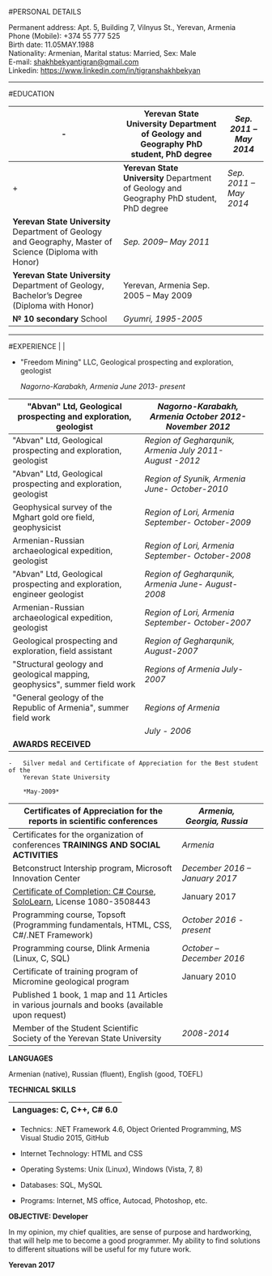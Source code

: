 #PERSONAL DETAILS

Permanent address: Apt. 5, Building 7, Vilnyus St., Yerevan, Armenia  
Phone (Mobile): +374 55 777 525  
Birth date: 11.05MAY.1988                                                                                                       
Nationality: Armenian,                                                                      Marital status: Married, 
Sex: Male  
E-mail: <shakhbekyantigran@gmail.com>                    
Linkedin: <https://www.linkedin.com/in/tigranshakhbekyan>

----

#EDUCATION

-| **Yerevan State University** Department of Geology and Geography PhD student, PhD degree                  | *Sep. 2011 – May 2014*                |
 -|-----------------------------------------------------------------------------------------------------------|---------------------------------------|
 +|**Yerevan State University** Department of Geology and Geography PhD student, PhD degree                  | *Sep. 2011 – May 2014*                |
  | **Yerevan State University**  Department of Geology and Geography, Master of Science (Diploma with Honor) | *Sep. 2009– May 2011*                 |
  | **Yerevan State University** Department of Geology, Bachelor’s Degree (Diploma with Honor)                    | Yerevan, Armenia Sep. 2005 – May 2009 |
  | **№ 10 secondary** School                                                                                 | *Gyumri,*  *1995-2005*                |
  ----
#EXPERIENCE                                                                                           |                                       |

-   "Freedom Mining" LLC, Geological prospecting and exploration, geologist

    *Nagorno-Karabakh, Armenia June 2013- present*

| "Abvan" Ltd, Geological prospecting and exploration, geologist             | *Nagorno-Karabakh, Armenia October 2012- November 2012*  |   |
|----------------------------------------------------------------------------|----------------------------------------------------------|---|
| "Abvan" Ltd, Geological prospecting and exploration, geologist             | *Region of Gegharqunik, Armenia July 2011- August -2012* |   |
| "Abvan" Ltd, Geological prospecting and exploration, geologist             | *Region of Syunik, Armenia June- October-2010*           |   |
| Geophysical survey of the Mghart gold ore field, geophysicist              | *Region of Lori, Armenia September- October-2009*        |   |
| Armenian-Russian archaeological expedition, geologist                      | *Region of Lori, Armenia September- October-2008*        |   |
| "Abvan" Ltd, Geological prospecting and exploration, engineer geologist    | *Region of Gegharqunik, Armenia June- August-2008*       |   |
| Armenian-Russian archaeological expedition, geologist                      | *Region of Lori, Armenia September- October-2007*        |   |
| Geological prospecting and exploration, field assistant                    | *Region of Gegharqunik,*  *August-2007*                  |   |
| "Structural geology and geological mapping, geophysics", summer field work | *Regions of Armenia July-2007*                           |   |
| "General geology of the Republic of Armenia", summer field work            | *Regions of Armenia*                                     |   |
|                                                                            | *July - 2006*                                            |   |
| **AWARDS RECEIVED**                                                        |                                                          |   |

    -   Silver medal and Certificate of Appreciation for the Best student of the
        Yerevan State University

        *May-2009*

| Certificates of Appreciation for the reports in scientific conferences                                                                                                                                                                                                                                            | *Armenia, Georgia, Russia*     |   |
|-------------------------------------------------------------------------------------------------------------------------------------------------------------------------------------------------------------------------------------------------------------------------------------------------------------------|--------------------------------|---|
| Certificates for the organization of conferences **TRAININGS AND SOCIAL ACTIVITIES**                                                                                                                                                                                                                              | *Armenia*                      |   |
| Betconstruct Intership program, Microsoft Innovation Center                                                                                                                                                                                                                                                       | *December 2016 – January 2017* |   |
| [Certificate of Completion: C\# Course](https://www.linkedin.com/redir/redirect?url=https%3A%2F%2Fwww%2Esololearn%2Ecom%2FProfile%2F3508443%2F&urlhash=53C6&trk=profile_certification_company_title), [SoloLearn](https://www.linkedin.com/company/9435690?trk=prof-certification-org_name), License 1080-3508443 | January 2017                   |   |
| Programming course, Topsoft (Programming fundamentals, HTML, CSS, C\#/.NET Framework)                                                                                                                                                                                                                             | *October 2016 - present*       |   |
| Programming course, Dlink Armenia (Linux, C, SQL)                                                                                                                                                                                                                                                                 | *October – December 2016*      |   |
| Certificate of training program of Micromine geological program                                                                                                                                                                                                                                                   | January 2010                   |   |
| Published 1 book, 1 map and 11 Articles in various journals and books (available upon request)                                                                                                                                                                                                                    |                                |   |
| Member of the Student Scientific Society of the Yerevan State University                                                                                                                                                                                                                                          | *2008-2014*                    |   |

**LANGUAGES**

Armenian (native), Russian (fluent), English (good, TOEFL)

**TECHNICAL SKILLS**

| Languages: C, C++, C\# 6.0 |
|----------------------------|


-   Technics: .NET Framework 4.6, Object Oriented Programming, MS Visual Studio
    2015, GitHub

-   Internet Technology: HTML and CSS

-   Operating Systems: Unix (Linux), Windows (Vista, 7, 8)

-   Databases: SQL, MySQL

-   Programs: Internet, MS office, Autocad, Photoshop, etc.

**OBJECTIVE: Developer**

In my opinion, my chief qualities, are sense of purpose and hardworking, that
will help me to become a good programmer. My ability to find solutions to
different situations will be useful for my future work.

**Yerevan 2017**
